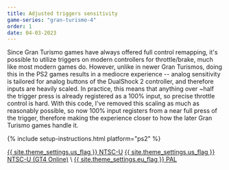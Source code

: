 ```yaml
---
title: Adjusted triggers sensitivity
game-series: "gran-turismo-4"
order: 1
date: 04-03-2023
---
```


Since Gran Turismo games have always offered full control remapping, it's possible to utilize triggers on modern controllers for throttle/brake,
much like most modern games do. However, unlike in newer Gran Turismos, doing this in the PS2 games results in a mediocre experience -- analog sensitivity
is tailored for analog buttons of the DualShock 2 controller, and therefore inputs are heavily scaled. In practice, this means that anything over ~half the trigger
press is already registered as a 100% input, so precise throttle control is hard. With this code, I've removed this scaling as much as reasonably possible,
so now 100% input registers from a near full press of the trigger, therefore making the experience closer to how the later Gran Turismo games handle it.

{% include setup-instructions.html platform="ps2" %}

<a href="https://github.com/CookiePLMonster/Console-Cheat-Codes/blob/master/PS2/Gran%20Turismo%204/Adjusted%20triggers%20sensitivity/SCUS-97328_77E61C8A_triggers.pnach" class="button" role="button" target="_blank">{{ site.theme_settings.us_flag }} NTSC-U</a>
<a href="https://github.com/CookiePLMonster/Console-Cheat-Codes/blob/master/PS2/Gran%20Turismo%204%20Online/Adjusted%20triggers%20sensitivity/SCUS-97436_32A1C752_triggers.pnach" class="button" role="button" target="_blank">{{ site.theme_settings.us_flag }} NTSC-U (GT4 Online)</a> \\
<a href="https://github.com/CookiePLMonster/Console-Cheat-Codes/blob/master/PS2/Gran%20Turismo%204/Adjusted%20triggers%20sensitivity/SCES-51719_44A61C8F_triggers.pnach" class="button" role="button" target="_blank">{{ site.theme_settings.eu_flag }} PAL</a>
